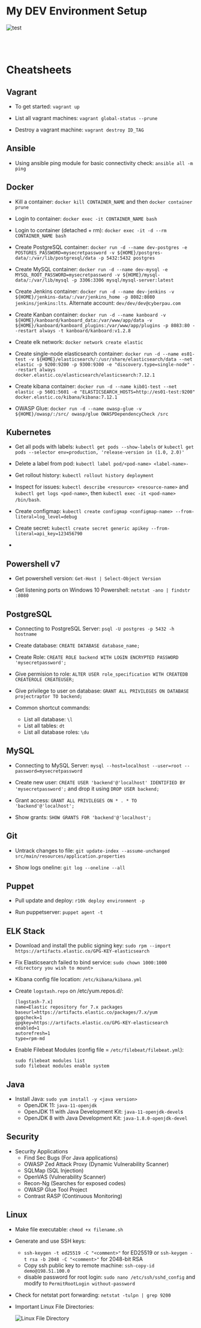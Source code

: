 # My DEV Environment Setup

![test](https://raw.githubusercontent.com/cyberpau/dev/master/files/images/environment-architecture.png)

<br><br>

# Cheatsheets

## Vagrant

- To get started: `vagrant up`

- List all vagrant machines: `vagrant global-status --prune`

- Destroy a vagrant machine: `vagrant destroy ID_TAG`


## Ansible

- Using ansible ping module for basic connectivity check: `ansible all -m ping`

## Docker

- Kill a container: `docker kill CONTAINER_NAME` and then `docker container prune`

- Login to container: `docker exec -it CONTAINER_NAME bash`

- Login to container (detached + rm): `docker exec -it -d --rm CONTAINER_NAME bash`

- Create PostgreSQL container:
`docker run -d --name dev-postgres -e POSTGRES_PASSWORD=mysecretpassword -v ${HOME}/postgres-data/:/var/lib/postgresql/data -p 5432:5432 postgres`

- Create MySQL container:
`docker run -d --name dev-mysql -e MYSQL_ROOT_PASSWORD=mysecretpassword -v ${HOME}/mysql-data/:/var/lib/mysql -p 3306:3306 mysql/mysql-server:latest`

- Create Jenkins container:
`docker run -d --name dev-jenkins -v ${HOME}/jenkins-data/:/var/jenkins_home -p 8082:8080 jenkins/jenkins:lts`. Alternate account: `dev/dev/dev@cyberpau.com`

- Create Kanban container: 
`docker run -d --name kanboard -v ${HOME}/kanboard/kanboard_data:/var/www/app/data -v ${HOME}/kanboard/kanboard_plugins:/var/www/app/plugins -p 8083:80 --restart always -t kanboard/kanboard:v1.2.8`

- Create elk network:
`docker network create elastic`

- Create single-node elasticsearch container:
`docker run -d --name es01-test -v ${HOME}/elasticsearch/:/usr/share/elasticsearch/data --net elastic -p 9200:9200 -p 9300:9300 -e "discovery.type=single-node" --restart always docker.elastic.co/elasticsearch/elasticsearch:7.12.1`

- Create kibana container:
`docker run -d --name kib01-test --net elastic -p 5601:5601 -e "ELASTICSEARCH_HOSTS=http://es01-test:9200" docker.elastic.co/kibana/kibana:7.12.1`

- OWASP Glue:
`docker run -d --name owasp-glue -v ${HOME}/owasp/:/src/ owasp/glue OWASPDependencyCheck /src`

## Kubernetes

- Get all pods with labels: `kubectl get pods --show-labels` or `kubectl get pods --selector env=production, 'release-version in (1.0, 2.0)'`

- Delete a label from pod: `kubectl label pod/<pod-name> <label-name>-`

- Get rollout history: `kubectl rollout history deployment`

- Inspect for issues: `kubectl describe <resource> <resource-name>` and `kubectl get logs <pod-name>`, then `kubectl exec -it <pod-name> /bin/bash`.

- Create configmap: `kubectl create configmap <configmap-name> --from-literal=log_level=debug`

- Create secret: `kubectl create secret generic apikey --from-literal=api_key=123456790`
-

## Powershell v7

- Get powershell version: `Get-Host | Select-Object Version`

- Get listening ports on Windows 10 Powershell: `netstat -ano | findstr :8080`

## PostgreSQL

- Connecting to PostgreSQL Server: `psql -U postgres -p 5432 -h hostname` 

- Create database: `CREATE DATABASE database_name;`

- Create Role: `CREATE ROLE backend WITH LOGIN ENCRYPTED PASSWORD 'mysecretpassword';`

- Give permision to role: `ALTER USER role_specification WITH CREATEDB CREATEROLE CREATEUSER;`

- Give privilege to user on database: `GRANT ALL PRIVILEGES ON DATABASE projectraptor TO backend;`

- Common shortcut commands:
    - List all database: `\l`
    - List all tables: `dt`
    - List all database roles: `\du` 

## MySQL

- Connecting to MySQL Server: `mysql --host=localhost --user=root --password=mysecretpassword`

- Create new user: `CREATE USER 'backend'@'localhost' IDENTIFIED BY 'mysecretpassword';` and drop it using `DROP USER backend;`

- Grant access: `GRANT ALL PRIVILEGES ON * . * TO 'backend'@'localhost';`

- Show grants: `SHOW GRANTS FOR 'backend'@'localhost';`

## Git

- Untrack changes to file: `git update-index --assume-unchanged src/main/resources/application.properties`

- Show logs oneline: `git log --oneline --all`

## Puppet

- Pull update and deploy: `r10k deploy environment -p`

- Run puppetserver: `puppet agent -t`


## ELK Stack

- Download and install the public signing key: `sudo rpm --import https://artifacts.elastic.co/GPG-KEY-elasticsearch`

- Fix Elasticsearch failed to bind service: `sudo chown 1000:1000 <directory you wish to mount>`

- Kibana config file location: `/etc/kibana/kibana.yml`

- Create `logstash.repo` on /etc/yum.repos.d/:

    ```
    [logstash-7.x]
    name=Elastic repository for 7.x packages
    baseurl=https://artifacts.elastic.co/packages/7.x/yum
    gpgcheck=1
    gpgkey=https://artifacts.elastic.co/GPG-KEY-elasticsearch
    enabled=1
    autorefresh=1
    type=rpm-md
    ```
    
- Enable Filebeat Modules (config file = `/etc/filebeat/filebeat.yml`): 
    ```
    sudo filebeat modules list
    sudo filebeat modules enable system
    ```

## Java

- Install Java: `sudo yum install -y <java version>`
    - OpenJDK 11: `java-11-openjdk`
    - OpenJDK 11 with Java Development Kit: `java-11-openjdk-devel`s
    - OpenJDK 8 with Java Development Kit: `java-1.8.0-openjdk-devel`

## Security
- Security Applications
    - Find Sec Bugs (For Java applications)
    - OWASP Zed Attack Proxy (Dynamic Vulnerability Scanner)
    - SQLMap (SQL Injection)
    - OpenVAS (Vulnerability Scanner)
    - Recon-Ng (Searches for exposed codes)
    - OWASP Glue Tool Project 
    - Contrast RASP (Continuous Monitoring)

## Linux

- Make file executable: `chmod +x filename.sh`

- Generate and use SSH keys:
    - `ssh-keygen -t ed25519 -C "<comment>"` for ED25519 or `ssh-keygen -t rsa -b 2048 -C "<comment>"` for 2048-bit RSA
    - Copy ssh public key to remote machine: `ssh-copy-id demo@198.51.100.0`
    - disable password for root login: `sudo nano /etc/ssh/sshd_config` and modify to `PermitRootLogin without-password`

- Check for netstat port forwarding: `netstat -tulpn | grep 9200`

- Important Linux File Directories:

    ![Linux File Directory](https://github.com/cyberpau/dev/blob/88a603f2ece178f519b86ca0a2714846d725c8c3/files/images/linux-file-dir.jpg?raw=true)